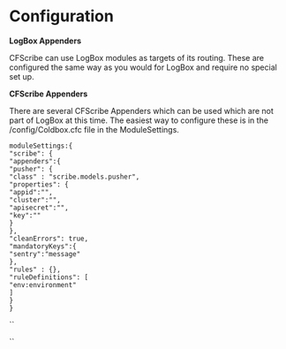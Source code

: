 # Configuration

**LogBox Appenders**

CFScribe can use LogBox modules as targets of its routing. These are configured the same way as you would for LogBox and require no special set up.&#x20;

**CFScribe Appenders**

There are several CFScribe Appenders which can be used which are not part of LogBox at this time. The easiest way to configure these is in the /config/Coldbox.cfc file in the ModuleSettings.

`moduleSettings:{`\
&#x20;   `"scribe": {`\
&#x20;       `"appenders":{`\
&#x20;       `"pusher": {`\
&#x20;           `"class" : "scribe.models.pusher",`\
&#x20;           `"properties": {`\
&#x20;                `"appid":"",`\
&#x20;                `"cluster":"",`\
&#x20;                `"apisecret":"",`\
&#x20;                `"key":""`\
&#x20;           `}`\
&#x20;       `},`\
&#x20;   `"cleanErrors": true,`\
&#x20;   `"mandatoryKeys":{`\
&#x20;       `"sentry":"message"`\
&#x20;   `},`\
&#x20;   `"rules" : {},`\
&#x20;   `"ruleDefinitions": [`\
&#x20;       `"env:environment"`\
&#x20;   `]`\
&#x20;   `}`\
`}`

``

``
